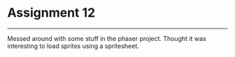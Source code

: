 # Assignment 12
---

Messed around with some stuff in the phaser project. Thought it was interesting to load sprites using a spritesheet. 
